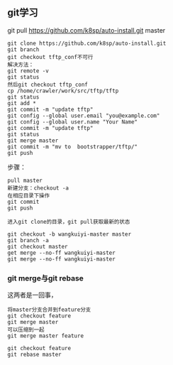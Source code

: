

## git学习

git pull https://github.com/k8sp/auto-install.git master
  
 ```
 git clone https://github.com/k8sp/auto-install.git
 git branch
 git checkout tftp_conf不可行
 解决方法：
 git remote -v
 git status
 然后git checkout tftp_conf
 cp /home/crawler/work/src/tftp/tftp
 git status
 git add *
 git commit -m "update tftp"
 git config --global user.email "you@example.com"
 git config --global user.name "Your Name"
 git commit -m "update tftp"
 git status
 git merge master
 git commit -m "mv to  bootstrapper/tftp/"
 git push
 ```
 步骤：
 ```
 pull master
 新建分支：checkout -a
 在相应目录下操作
 git commit
 git push
 ```
 ```
 进入git clone的目录，git pull获取最新的状态
 ```
 ```
 git checkout -b wangkuiyi-master master
 git branch -a
 git checkout master
 get merge --no-ff wangkuiyi-master
 git merge --no-ff wangkuiyi-master
 ```
 ### git merge与git rebase
 这两者是一回事，
 ```
 将master分支合并到feature分支
 git checkout feature
 git merge master
 可以压缩到一起
 git merge master feature
 ```
 ```
 git checkout feature
 git rebase master
 ```
 
 
 
